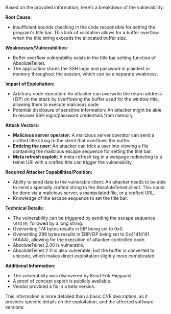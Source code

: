 Based on the provided information, here's a breakdown of the vulnerability:

**Root Cause:**
- Insufficient bounds checking in the code responsible for setting the program's title bar. This lack of validation allows for a buffer overflow when the title string exceeds the allocated buffer size.

**Weaknesses/Vulnerabilities:**
- Buffer overflow vulnerability exists in the title bar setting function of AbsoluteTelnet.
- The application stores the SSH login and password in plaintext in memory throughout the session, which can be a separate weakness.

**Impact of Exploitation:**
- Arbitrary code execution: An attacker can overwrite the return address (EIP) on the stack by overflowing the buffer used for the window title, allowing them to execute malicious code.
- Potential disclosure of sensitive information: An attacker might be able to recover SSH login/password credentials from memory.

**Attack Vectors:**
- **Malicious server operator:** A malicious server operator can send a crafted title string to the client that overflows the buffer.
- **Enticing the user:** An attacker can trick a user into viewing a file containing the malicious escape sequence for setting the title bar.
- **Meta refresh exploit:** A meta-refresh tag in a webpage redirecting to a telnet URI with a crafted title can trigger the vulnerability.

**Required Attacker Capabilities/Position:**
- Ability to send data to the vulnerable client: An attacker needs to be able to send a specially crafted string to the AbsoluteTelnet client. This could be done via a malicious server, a manipulated file, or a crafted URL.
- Knowledge of the escape sequence to set the title bar.

**Technical Details:**
- The vulnerability can be triggered by sending the escape sequence `\033]0;` followed by a long string.
- Overwriting 174 bytes results in EIP being set to 0x0.
- Overwriting 296 bytes results in EBP/EIP being set to 0x41414141 (AAAA), allowing for the execution of attacker-controlled code.
- AbsoluteTelnet 2.00 is vulnerable.
- AbsoluteTelnet 2.11 is also vulnerable, but the buffer is converted to unicode, which makes direct exploitation slightly more complicated.

**Additional Information:**

- The vulnerability was discovered by Knud Erik Højgaard.
- A proof of concept exploit is publicly available.
- Vendor provided a fix in a beta version.

This information is more detailed than a basic CVE description, as it provides specific details on the exploitation, and the affected software versions.